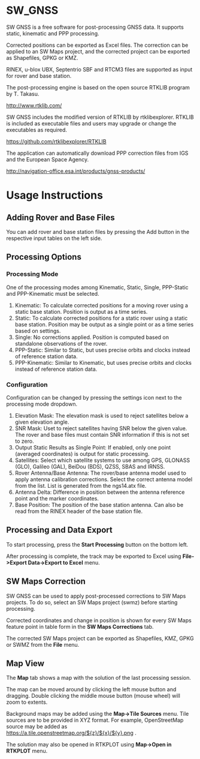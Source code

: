 # SW_GNSS
SW GNSS is a free software for post-processing GNSS data. It supports static, kinematic and PPP processing.

Corrected positions can be exported as Excel files. The correction can be applied to an SW Maps project, and the corrected project can be exported as Shapefiles, GPKG or KMZ.

RINEX, u-blox UBX, Septentrio SBF and RTCM3 files are supported as input for rover and base station. 

The post-processing engine is based on the open source RTKLIB program by T. Takasu.

http://www.rtklib.com/

SW GNSS includes the modified version of RTKLIB by rtklibexplorer. RTKLIB is included as executable files and users may upgrade or change the executables as required.

https://github.com/rtklibexplorer/RTKLIB

The application can automatically download PPP correction files from IGS and the European Space Agency.

http://navigation-office.esa.int/products/gnss-products/

# Usage Instructions

## Adding Rover and Base Files
You can add rover and base station files by pressing the Add button in the respective input tables on the left side. 

## Processing Options

### Processing Mode
One of the processing modes among Kinematic, Static, Single, PPP-Static and PPP-Kinematic must be selected. 
1. Kinematic: To calculate corrected positions for a moving rover using a static base station. Position is output as a time series.
2. Static: To calculate corrected positions for a static rover using a static base station. Position may be output as a single point or as a time series based on settings.
3. Single: No corrections applied. Position is computed based on standalone observations of the rover.
4. PPP-Static: Similar to Static, but uses precise orbits and clocks instead of reference station data.
5. PPP-Kinematic: Similar to Kinematic, but uses precise orbits and clocks instead of reference station data.

### Configuration
Configuration can be changed by pressing the settings icon next to the processing mode dropdown.
1. Elevation Mask: The elevation mask is used to reject satellites below a given elevation angle.
2. SNR Mask: Uset to reject satellites having SNR below the given value. The rover and base files must contain SNR information if this is not set to zero.
3. Output Static Results as Single Point: If enabled, only one point (averaged coordinates) is output for static processing.
4. Satellites: Select which satellite systems to use among GPS, GLONASS (GLO), Galileo (GAL), BeiDou (BDS), QZSS, SBAS and IRNSS.
5. Rover Antenna/Base Antenna: The rover/base antenna model used to apply antenna calibration corrections. Select the correct antenna model from the list. List is generated from the ngs14.atx file.
6. Antenna Delta: Difference in position between the antenna reference point and the marker coordinates.
7. Base Position: The position of the base station antenna. Can also be read from the RINEX header of the base station file.

## Processing and Data Export

To start processing, press the **Start Processing** button on the bottom left.

After processing is complete, the track may be exported to Excel using **File->Export Data->Export to Excel** menu.

## SW Maps Correction
SW GNSS can be used to apply post-processed corrections to SW Maps projects. To do so, select an SW Maps project (swmz) before starting processing.

Corrected coordinates and change in position is shown for every SW Maps feature point in table form in the **SW Maps Corrections** tab.

The corrected SW Maps project can be exported as Shapefiles, KMZ, GPKG or SWMZ from the **File** menu.

## Map View
The **Map** tab shows a map with the solution of the last processing session. 

The map can be moved around by clicking the left mouse button and dragging. Double clicking the middle mouse button (mouse wheel) will zoom to extents.

Background maps may be added using the **Map->Tile Sources** menu. Tile sources are to be provided in XYZ format. For example, OpenStreetMap source may be added as https://a.tile.openstreetmap.org/${z}/${x}/${y}.png .

The solution may also be opened in RTKPLOT using **Map->Open in RTKPLOT** menu.


